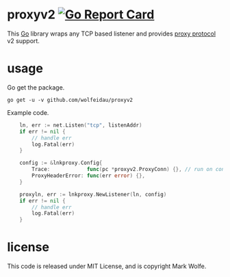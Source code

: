 # proxyv2 [![Go Report Card](https://goreportcard.com/badge/github.com/wolfeidau/proxyv2)](https://goreportcard.com/report/github.com/wolfeidau/proxyv2)

This [Go](https://golang.org) library wraps any TCP based listener and provides [proxy protocol](docs/proxy-protocol.txt) v2 support. 

# usage

Go get the package.

```
go get -u -v github.com/wolfeidau/proxyv2
```

Example code.

```go
	ln, err := net.Listen("tcp", listenAddr)
	if err != nil {
		// handle err
		log.Fatal(err)
	}

	config := &lnkproxy.Config{
		Trace:            func(pc *proxyv2.ProxyConn) {}, // run on connection close
		ProxyHeaderError: func(err error) {},
	}

	proxyln, err := lnkproxy.NewListener(ln, config)
	if err != nil {
		// handle err
		log.Fatal(err)
	}
```

# license

This code is released under MIT License, and is copyright Mark Wolfe.
